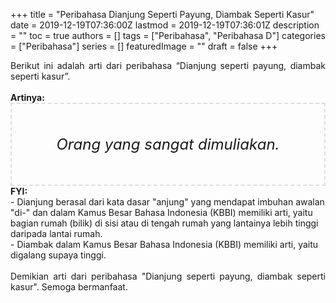 +++
title = "Peribahasa Dianjung Seperti Payung, Diambak Seperti Kasur"
date = 2019-12-19T07:36:00Z
lastmod = 2019-12-19T07:36:01Z
description = ""
toc = true
authors = []
tags = ["Peribahasa", "Peribahasa D"]
categories = ["Peribahasa"]
series = []
featuredImage = ""
draft = false
+++

<div dir="ltr" style="text-align: left;" trbidi="on"><div style="text-align: justify;">Berikut ini adalah arti dari peribahasa “Dianjung seperti payung, diambak seperti kasur”.</div><br /><div style="text-align: justify;"><b>Artinya:</b></div><div style="border: 2px dashed #ddd; font-size: 24px; height: auto; margin: 0 auto; padding: 50px; text-align: center; width: auto;"><i>Orang yang sangat dimuliakan.</i></div><b>FYI:</b><br />- Dianjung berasal dari kata dasar "anjung" yang mendapat imbuhan awalan "di-" dan dalam Kamus Besar Bahasa Indonesia (KBBI) memiliki arti, yaitu bagian rumah (bilik) di sisi atau di tengah rumah yang lantainya lebih tinggi daripada lantai rumah.<br />- Diambak dalam Kamus Besar Bahasa Indonesia (KBBI) memiliki arti, yaitu digalang supaya tinggi.<br /><br /><div style="text-align: justify;">Demikian arti dari peribahasa "Dianjung seperti payung, diambak seperti kasur". Semoga bermanfaat.</div></div>
